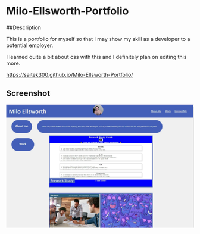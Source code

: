 # Milo-Ellsworth-Portfolio

##Description

This is a portfolio for myself so that I may show my skill as a developer to 
a potential employer.

I learned quite a bit about css with this and I definitely plan on editing 
this more.

https://saitek300.github.io/Milo-Ellsworth-Portfolio/

## Screenshot

![](assets/images/Portfolio%20Screenshot.jpg)

